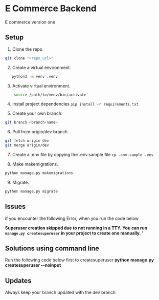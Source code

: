 # E Commerce Backend
E commerce version one

## Setup

1. Clone the repo.
 ```sh
 git clone "<repo_url>"
```



2. Create a virtual environment.
 ```bash
    python3 -m venv .venv
 ```

3. Activate virtual environment.
```bash
    source /path/to/venv/bin/activate`
```

4. Install project dependencies `pip install -r requirements.txt`

5. Create your own branch.
 ```sh
 git branch <branch-name>
```

6. Pull from origin/dev branch.
 ```sh
 git fetch origin dev
 git merge origin/dev

```
7. Create a .env file by copying the .env.sample file
`cp .env.sample .env`

8. Make makemigrations.
 ```sh
 python manage.py makemigrations
```

9. Migrate.
 ```sh
 python manage.py migrate
```


## Issues
if you encounter the following Error, when you run the code below

**Superuser creation skipped due to not running in a TTY. You can run `manage.py createsuperuser` in your project to create one manually.
'**

## Solutions using command line
Run the following code below first to createsuperuser
**python manage.py createsuperuser --noinput**



## Updates 
Always keep your branch updated with the dev branch

